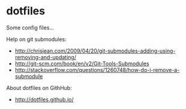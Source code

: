 # dotfiles #

Some config files...

Help on git submodules:
* http://chrisjean.com/2009/04/20/git-submodules-adding-using-removing-and-updating/
* http://git-scm.com/book/en/v2/Git-Tools-Submodules
* http://stackoverflow.com/questions/1260748/how-do-i-remove-a-submodule

About dotfiles on GithHub:
* http://dotfiles.github.io/
